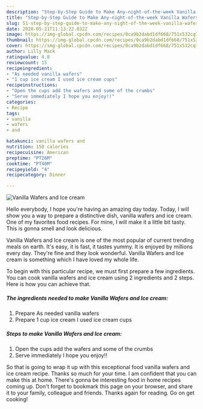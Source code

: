 ```yaml
---
description: "Step-by-Step Guide to Make Any-night-of-the-week Vanilla Wafers and Ice cream"
title: "Step-by-Step Guide to Make Any-night-of-the-week Vanilla Wafers and Ice cream"
slug: 51-step-by-step-guide-to-make-any-night-of-the-week-vanilla-wafers-and-ice-cream
date: 2020-05-21T11:13:22.032Z
image: https://img-global.cpcdn.com/recipes/0ca9b2dabd1df668/751x532cq70/vanilla-wafers-and-ice-cream-recipe-main-photo.jpg
thumbnail: https://img-global.cpcdn.com/recipes/0ca9b2dabd1df668/751x532cq70/vanilla-wafers-and-ice-cream-recipe-main-photo.jpg
cover: https://img-global.cpcdn.com/recipes/0ca9b2dabd1df668/751x532cq70/vanilla-wafers-and-ice-cream-recipe-main-photo.jpg
author: Lilly Mack
ratingvalue: 4.8
reviewcount: 15
recipeingredient:
- "As needed vanilla wafers"
- "1 cup ice cream I used ice cream cups"
recipeinstructions:
- "Open the cups add the wafers and some of the crumbs"
- "Serve immediately I hope you enjoy!!"
categories:
- Recipe
tags:
- vanilla
- wafers
- and

katakunci: vanilla wafers and 
nutrition: 150 calories
recipecuisine: American
preptime: "PT26M"
cooktime: "PT40M"
recipeyield: "4"
recipecategory: Dinner

---
```



![Vanilla Wafers and Ice cream](https://img-global.cpcdn.com/recipes/0ca9b2dabd1df668/751x532cq70/vanilla-wafers-and-ice-cream-recipe-main-photo.jpg)

Hello everybody, I hope you're having an amazing day today. Today, I will show you a way to prepare a distinctive dish, vanilla wafers and ice cream. One of my favorites food recipes. For mine, I will make it a little bit tasty. This is gonna smell and look delicious.

Vanilla Wafers and Ice cream is one of the most popular of current trending meals on earth. It's easy, it is fast, it tastes yummy. It is enjoyed by millions every day. They're fine and they look wonderful. Vanilla Wafers and Ice cream is something which I have loved my whole life.




To begin with this particular recipe, we must first prepare a few ingredients. You can cook vanilla wafers and ice cream using 2 ingredients and 2 steps. Here is how you can achieve that.

##### The ingredients needed to make Vanilla Wafers and Ice cream:

1. Prepare As needed vanilla wafers
1. Prepare 1 cup ice cream I used ice cream cups




##### Steps to make Vanilla Wafers and Ice cream:

1. Open the cups add the wafers and some of the crumbs
1. Serve immediately I hope you enjoy!!




So that is going to wrap it up with this exceptional food vanilla wafers and ice cream recipe. Thanks so much for your time. I am confident that you can make this at home. There's gonna be interesting food in home recipes coming up. Don't forget to bookmark this page on your browser, and share it to your family, colleague and friends. Thanks again for reading. Go on get cooking!
